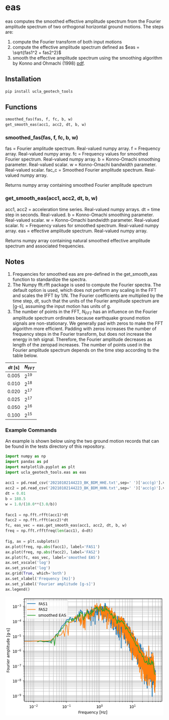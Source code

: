 # eas

eas computes the smoothed effective amplitude spectrum from the Fourier amplitude spectrum of two orthogonal horizontal ground motions. The steps are:

1. compute the Fourier transform of both input motions
2. compute the effective amplitude spectrum defined as $eas = \sqrt{fas1^2 + fas2^2}$
3. smooth the effective amplitude spectrum using the smoothing algorithm by Konno and Ohmachi (1998) [pdf](http://www.eq.db.shibaura-it.ac.jp/papers/Konno&Ohmachi1998.pdf).


## Installation  
```python
pip install ucla_geotech_tools
```

## Functions
```python
smoothed_fas(fas, f, fc, b, w)
get_smooth_eas(acc1, acc2, dt, b, w)
```

### smoothed_fas(fas, f, fc, b, w) 
fas = Fourier amplitude spectrum. Real-valued numpy array.
f = Frequency array. Real-valued numpy array.
fc = Frequency values for smoothed Fourier spectrum. Real-valued numpy array.
b = Konno-Omachi smoothing parameter. Real-valued scalar.
w = Konno-Omachi bandwidth parameter. Real-valued scalar.
fac_c = Smoothed Fourier amplitude spectrum. Real-valued numpy array.

Returns numpy array containing smoothed Fourier amplitude spectrum

### get_smooth_eas(acc1, acc2, dt, b, w)

acc1, acc2 = acceleration time series. Real-valued numpy arrays.
dt = time step in seconds. Real-valued.
b = Konno-Omachi smoothing parameter. Real-valued scalar.
w = Konno-Omachi bandwidth parameter. Real-valued scalar.
fc = Frequency values for smoothed spectrum. Real-valued numpy array.
eas = effective amplitude spectrum. Real-valued numpy array.

Returns numpy array containing natural smoothed effective amplitude spectrum and associated frequencies.

## Notes
1. Frequencies for smoothed eas are pre-defined in the get_smooth_eas function to standardize the spectra.
2. The Numpy fft.rfft package is used to compute the Fourier spectra. The default option is used, which does not perform any scaling in the FFT and scales the IFFT by 1/N. The Fourier coefficients are multiplied by the time step, $dt$, such that the units of the Fourier amplitude spectrum are [g-s], assuming the input motion has units of g.
3. The number of points in the FFT, $N_{FFT}$ has an influence on the Fourier amplitude spectrum ordinates because earthquake ground motion signals are non-stationary. We generally pad with zeros to make the FFT algorithm more efficient. Padding with zeros increases the number of frequency steps in the Fourier transform, but does not increase the energy in teh signal. Therefore, the Fourier amplitude decreases as length of the zeropad increases. The number of points used in the Fourier amplitude spectrum depends on the time step according to the table below.

| $dt$ [s] | $N_{FFT}$ |
| ------ | -------- |
| 0.005  | $2^{19}$ |
| 0.010  | $2^{18}$ |
| 0.020  | $2^{17}$ |
| 0.025  | $2^{17}$ |
| 0.050  | $2^{16}$ |
| 0.100  | $2^{15}$ |

### Example Commands

An example is shown below using the two ground motion records that can be found in the tests directory of this repository.

```python
import numpy as np
import pandas as pd
import matplotlib.pyplot as plt
import ucla_geotech_tools.eas as eas

acc1 = pd.read_csv('20210102144223_BK_BDM_HHE.txt',sep=' ')['acc(g)'].values
acc2 = pd.read_csv('20210102144223_BK_BDM_HHN.txt',sep=' ')['acc(g)'].values
dt = 0.01
b = 188.5
w = 1.0/(10.0**(3.0/b))

facc1 = np.fft.rfft(acc1)*dt
facc2 = np.fft.rfft(acc2)*dt
fc, eas_vec = eas.get_smooth_eas(acc1, acc2, dt, b, w)
freq = np.fft.rfftfreq(len(acc1), d=dt)

fig, ax = plt.subplots()
ax.plot(freq, np.abs(facc1), label='FAS1')
ax.plot(freq, np.abs(facc2), label='FAS2')
ax.plot(fc, eas_vec, label='smoothed EAS')
ax.set_xscale('log')
ax.set_yscale('log')
ax.grid(True, which='both')
ax.set_xlabel('Frequency [Hz]')
ax.set_ylabel('Fourier amplitude [g-s]')
ax.legend()
```
![image showing Fourier amplitude spectra and effective amplitude spectrum](../images/eas_example.png)
